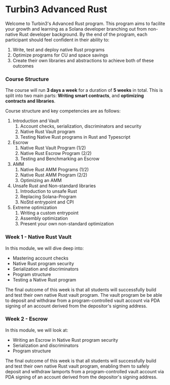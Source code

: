 # Turbin3 Advanced Rust

Welcome to Turbin3's Advanced Rust program. This program aims to facilite your growth and learning as a Solana developer branching out from non-native Rust developer background. By the end of the program, each participant should feel confident in their ability to:

1. Write, test and deploy native Rust programs
2. Optimize programs for CU and space savings
3. Create their own libraries and abstractions to achieve both of these outcomes

### Course Structure

The course will run **3 days a week** for a duration of **5 weeks** in total. This is split into two main parts: **Writing smart contracts**, and **optimizing contracts and libraries**.

Course structure and key competencies are as follows:

1. Introduction and Vault
   1. Account checks, serialization, discriminators and security
   2. Native Rust Vault program
   3. Testing Native Rust programs in Rust and Typescript
2. Escrow
   1. Native Rust Vault Program (1/2)
   2. Native Rust Escrow Program (2/2)
   3. Testing and Benchmarking an Escrow
3. AMM
   1. Native Rust AMM Programs (1/2)
   2. Native Rust AMM Program (2/2)
   3. Optimizing an AMM
4. Unsafe Rust and Non-standard libraries
   1. Introduction to unsafe Rust
   2. Replacing Solana-Program
   3. NoStd entrypoint and CPI
5. Extreme optimization
   1. Writing a custom entrypoint
   2. Assembly optimization
   3. Present your own non-standard optimization

### Week 1 - Native Rust Vault

In this module, we will dive deep into:

- Mastering account checks
- Native Rust program security
- Serialization and discriminators
- Program structure 
- Testing a Native Rust program

The final outcome of this week is that all students will successfully build and test their own native Rust vault program. The vault program be be able to deposit and withdraw from a program-controlled vault account via PDA signing of an account derived from the depositor's signing address.

### Week 2 - Escrow

In this module, we will look at:

- Writing an Escrow in Native Rust program security
- Serialization and discriminators
- Program structure  

The final outcome of this week is that all students will successfully build and test their own native Rust vault program, enabling them to safely deposit and withdraw lamports from a program-controlled vault account via PDA signing of an account derived from the depositor's signing address.

##### 